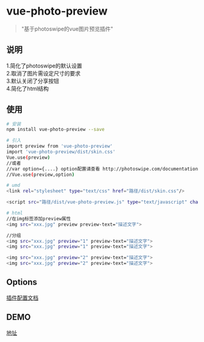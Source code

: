 # vue-photo-preview

> \"基于photoswipe的vue图片预览插件\"

## 说明
1.简化了photoswipe的默认设置    
2.取消了图片需设定尺寸的要求    
3.默认关闭了分享按钮   
4.简化了html结构   

## 使用
``` bash
# 安装
npm install vue-photo-preview --save

# 引入
import preview from 'vue-photo-preview'
import 'vue-photo-preview/dist/skin.css'
Vue.use(preview)
//或者 
//var option={....} option配置请查看 http://photoswipe.com/documentation/options.html
//Vue.use(preview,option)

# umd
<link rel="stylesheet" type="text/css" href="路径/dist/skin.css"/>

<script src="路径/dist/vue-photo-preview.js" type="text/javascript" charset="utf-8"></script>

# html
//在img标签添加preview属性
<img src="xxx.jpg" preview preview-text="描述文字">

//分组
<img src="xxx.jpg" preview="1" preview-text="描述文字">
<img src="xxx.jpg" preview="1" preview-text="描述文字">

<img src="xxx.jpg" preview="2" preview-text="描述文字">
<img src="xxx.jpg" preview="2" preview-text="描述文字">
```

## Options   
[插件配置文档](http://photoswipe.com/documentation/options.html) 

## DEMO   
[地址](https://826327700.github.io/vue-photo-preview/demo/)  

